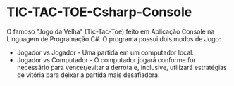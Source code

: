 # TIC-TAC-TOE-Csharp-Console

O famoso "Jogo da Velha" (Tic-Tac-Toe) feito em Aplicação Console na Linguagem de Programação C#. O programa possui dois modos de Jogo:

- Jogador vs Jogador - Uma partida em um computador local.
- Jogador vs Computador - O computador jogará conforme for necessário para vencer/evitar a derrota e, inclusive, utilizará estratégias de vitória para deixar a partida mais desafiadora.
